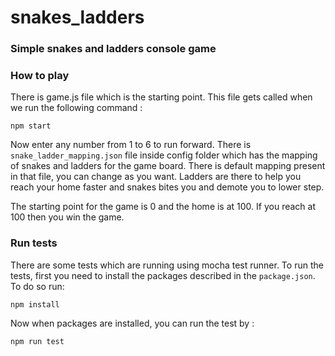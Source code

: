 # snakes_ladders

### Simple snakes and ladders console game

### How to play
There is game.js file which is the starting point. This file gets called when we run the following command : 

`npm start`

Now enter any number from 1 to 6 to run forward. There is `snake_ladder_mapping.json` file inside config folder which has the mapping of snakes and ladders for the game board. There is default mapping present in that file, you can change as you want. Ladders are there to help you reach your home faster and snakes bites you and demote you to lower step.

The starting point for the game is 0 and the home is at 100. If you reach at 100 then you win the game.

### Run tests
There are some tests which are running using mocha test runner. To run the tests, first you need to install the packages described in the `package.json`. To do so run: 

`npm install`

Now when packages are installed, you can run the test by :

`npm run test`
